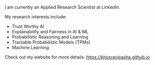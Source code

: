 I am currently an Applied Research Scientist at LinkedIn.

My research interests include:

- Trust Worthy AI
- Explainability and Fairness in AI & ML
- Probabilistic Reasoning and Learning
- Tractable Probabilistic Models (TPMs)
- Machine Learning

Check out my website for more details: https://khosravipasha.github.io
<!--
**khosravipasha/khosravipasha** is a ✨ _special_ ✨ repository because its `README.md` (this file) appears on your GitHub profile.

Here are some ideas to get you started:

- 🔭 I’m currently working on ...
- 🌱 I’m currently learning ...
- 👯 I’m looking to collaborate on ...
- 🤔 I’m looking for help with ...
- 💬 Ask me about ...
- 📫 How to reach me: ...
- ⚡ Fun fact: ...
-->
